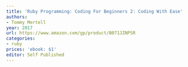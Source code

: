 ```yaml
---
title: 'Ruby Programming: Coding For Beginners 2: Coding With Ease'
authors:
- Tommy Mertell
year: 2017
url: https://www.amazon.com/gp/product/B071JZNPSR
categories:
- ruby
prices: 'ebook: $1'
editor: Self Published
---
```

